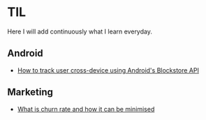 # TIL
Here I will add continuously what I learn everyday. 

## Android
- [How to track user cross-device using Android's Blockstore API](/android/sdk/Blockstore.md)


## Marketing
- [What is churn rate and how it can be minimised](/marketing/What%20is%20churnrate.md)
